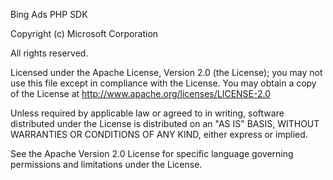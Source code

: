 Bing Ads PHP SDK

Copyright (c) Microsoft Corporation

All rights reserved. 

Licensed under the Apache License, Version 2.0 (the License); you may not use this file except in compliance with the License. You may obtain a copy of the License at http://www.apache.org/licenses/LICENSE-2.0 

Unless required by applicable law or agreed to in writing, software distributed under the License is distributed on an "AS IS" BASIS, WITHOUT WARRANTIES OR CONDITIONS OF ANY KIND, either express or implied. 

See the Apache Version 2.0 License for specific language governing permissions and limitations under the License.
